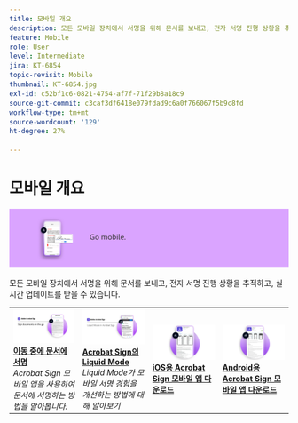 ```yaml
---
title: 모바일 개요
description: 모든 모바일 장치에서 서명을 위해 문서를 보내고, 전자 서명 진행 상황을 추적하고, 실시간 업데이트를 받을 수 있습니다.
feature: Mobile
role: User
level: Intermediate
jira: KT-6854
topic-revisit: Mobile
thumbnail: KT-6854.jpg
exl-id: c52bf1c6-0821-4754-af7f-71f29b8a18c9
source-git-commit: c3caf3df6418e079fdad9c6a0f766067f5b9c8fd
workflow-type: tm+mt
source-wordcount: '129'
ht-degree: 27%

---
```


# 모바일 개요

![Sign 모바일 이미지](../assets/Hero-Mobile.png)

모든 모바일 장치에서 서명을 위해 문서를 보내고, 전자 서명 진행 상황을 추적하고, 실시간 업데이트를 받을 수 있습니다.

<table style="table-layout:fixed">
<tr>
  <td>
    <a href="sign-mobile.md">
      <img alt="이동 중에 문서에 서명" src="assets/signmobile.png" />
    </a>
    <div>
    <a href="sign-mobile.md"><strong>이동 중에 문서에 서명</strong></a>
    </div>
    <em>Acrobat Sign 모바일 앱을 사용하여 문서에 서명하는 방법을 알아봅니다.</em>
    <br>
  </td>
  <td>
    <a href="liquidmode.md">
      <img alt="Acrobat Sign의 Liquid Mode" src="assets/liquidmode.png" />
    </a>
    <div>
    <a href="liquidmode.md"><strong>Acrobat Sign의 Liquid Mode</strong></a>
    </div>
    <em>Liquid Mode가 모바일 서명 경험을 개선하는 방법에 대해 알아보기</em>
    <br>
  </td>
  <td>
    <a href="https://apps.apple.com/us/app/adobe-sign/id481082197" target="_blank">
      <img alt="iOS용 다운로드" src="assets/Mobile_iOS.png" />
    </a>
    <div>
    <a href="https://apps.apple.com/us/app/adobe-sign/id481082197" target="_blank"><strong>iOS용 Acrobat Sign 모바일 앱 다운로드</strong></a>
    <br>
  </td>
  <td>
    <a href="https://play.google.com/store/apps/details?id=com.adobe.echosign&amp;hl=en" target="_blank">
      <img alt="Android용 다운로드" src="assets/Mobile_Android.png" />
    </a>
    <div>
    <a href="https://play.google.com/store/apps/details?id=com.adobe.echosign&amp;hl=en" target="_blank"><strong>Android용 Acrobat Sign 모바일 앱 다운로드</strong></a>
    <br>
  </td>
</tr>
</table>
